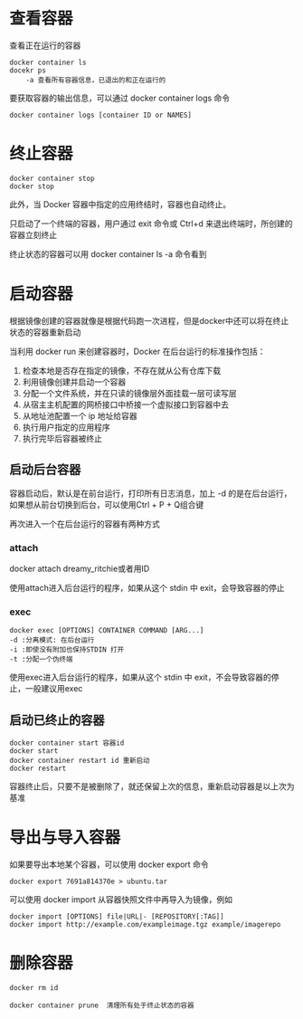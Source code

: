 # 查看容器
查看正在运行的容器    

    docker container ls
    docekr ps
        -a 查看所有容器信息，已退出的和正在运行的

要获取容器的输出信息，可以通过 docker container logs 命令

    docker container logs [container ID or NAMES]

# 终止容器

    docker container stop
    docker stop 

此外，当 Docker 容器中指定的应用终结时，容器也自动终止。

只启动了一个终端的容器，用户通过 exit 命令或 Ctrl+d 来退出终端时，所创建的容器立刻终止

终止状态的容器可以用 docker container ls -a 命令看到

# 启动容器
根据镜像创建的容器就像是根据代码跑一次进程，但是docker中还可以将在终止状态的容器重新启动

当利用 docker run 来创建容器时，Docker 在后台运行的标准操作包括：

1. 检查本地是否存在指定的镜像，不存在就从公有仓库下载
2. 利用镜像创建并启动一个容器
3. 分配一个文件系统，并在只读的镜像层外面挂载一层可读写层
4. 从宿主主机配置的网桥接口中桥接一个虚拟接口到容器中去
5. 从地址池配置一个 ip 地址给容器
6. 执行用户指定的应用程序
7. 执行完毕后容器被终止

## 启动后台容器
容器启动后，默认是在前台运行，打印所有日志消息，加上 -d 的是在后台运行，如果想从前台切换到后台，可以使用Ctrl + P + Q组合键

再次进入一个在后台运行的容器有两种方式

### attach

docker attach dreamy_ritchie或者用ID 

使用attach进入后台运行的程序，如果从这个 stdin 中 exit，会导致容器的停止

### exec
    
    docker exec [OPTIONS] CONTAINER COMMAND [ARG...]
    -d :分离模式: 在后台运行
    -i :即使没有附加也保持STDIN 打开
    -t :分配一个伪终端

使用exec进入后台运行的程序，如果从这个 stdin 中 exit，不会导致容器的停止，一般建议用exec

## 启动已终止的容器

    docker container start 容器id
    docker start
    docker container restart id 重新启动
    docker restart

容器终止后，只要不是被删除了，就还保留上次的信息，重新启动容器是以上次为基准

# 导出与导入容器
如果要导出本地某个容器，可以使用 docker export 命令

    docker export 7691a814370e > ubuntu.tar

可以使用 docker import 从容器快照文件中再导入为镜像，例如

    docker import [OPTIONS] file|URL|- [REPOSITORY[:TAG]]
    docker import http://example.com/exampleimage.tgz example/imagerepo

# 删除容器
    docker rm id

    docker container prune  清理所有处于终止状态的容器
